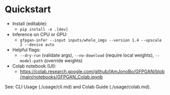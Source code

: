 # Quickstart

- Install (editable):
  - `pip install -e .[dev]`
- Inference on CPU or GPU:
  - `gfpgan-infer --input inputs/whole_imgs --version 1.4 --upscale 2 --device auto`
- Helpful flags:
  - `--dry-run` (validate args), `--no-download` (require local weights), `--model-path` (override weights)
- Colab notebook (UI):
  - https://colab.research.google.com/github/IAmJonoBo/GFPGAN/blob/main/notebooks/GFPGAN_Colab.ipynb

See: CLI Usage (./usage/cli.md) and Colab Guide (./usage/colab.md).
